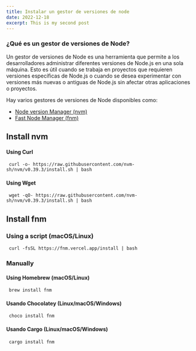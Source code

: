 ```yaml
---
title: Instalar un gestor de versiones de node
date: 2022-12-18
excerpt: This is my second post
---
```


### ¿Qué es un gestor de versiones de Node?

Un gestor de versiones de Node es una herramienta que permite a los desarrolladores administrar diferentes versiones de Node.js en una sola máquina. Esto es útil cuando se trabaja en proyectos que requieren versiones específicas de Node.js o cuando se desea experimentar con versiones más nuevas o antiguas de Node.js sin afectar otras aplicaciones o proyectos.

Hay varios gestores de versiones de Node disponibles como: 

- [Node version Manager (nvm)](#install-nvm) 
- [Fast Node Manager (fnm)](#install-fnm)

## Install nvm 

#### Using Curl
`` 
curl -o- https://raw.githubusercontent.com/nvm-sh/nvm/v0.39.3/install.sh | bash
``

#### Using Wget
`` 
wget -qO- https://raw.githubusercontent.com/nvm-sh/nvm/v0.39.3/install.sh | bash
``

## Install fnm

### Using a script (macOS/Linux)

`` 
curl -fsSL https://fnm.vercel.app/install | bash
``

### Manually

#### Using Homebrew (macOS/Linux)
`` 
brew install fnm
``

#### Usando Chocolatey (Linux/macOS/Windows)
`` 
choco install fnm
``
#### Usando Cargo (Linux/macOS/Windows)
`` 
cargo install fnm
`` 


